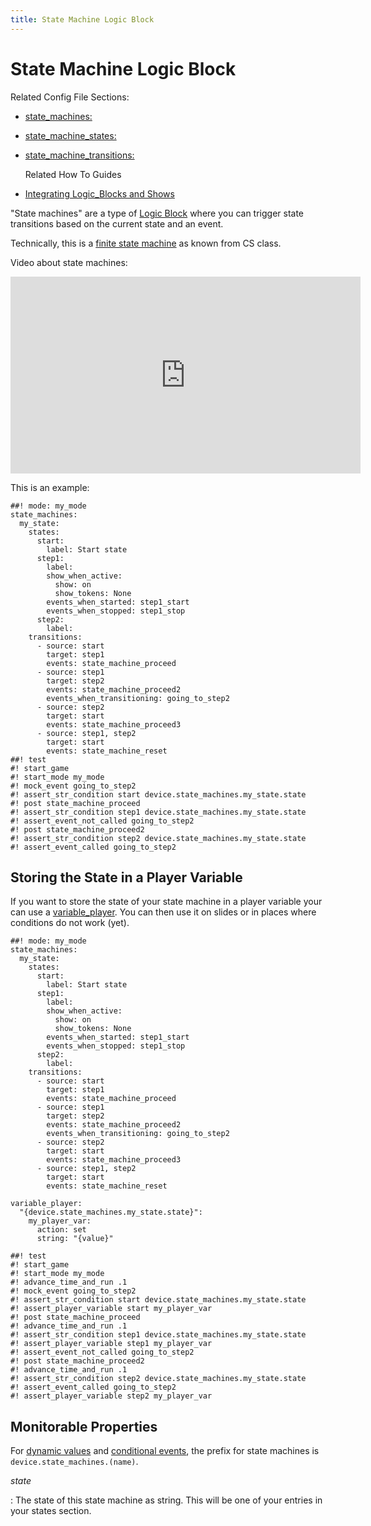 ```yaml
---
title: State Machine Logic Block
---
```


# State Machine Logic Block


Related Config File Sections:

* [state_machines:](../../config/state_machines.md)
* [state_machine_states:](../../config/state_machine_states.md)
* [state_machine_transitions:](../../config/state_machine_transitions.md)

  Related How To Guides

* [Integrating Logic_Blocks and Shows](integrating_logic_blocks_and_shows.md)

"State machines" are a type of
[Logic Block](index.md) where you can trigger state transitions based on the current
state and an event.

Technically, this is a [finite state
machine](https://en.wikipedia.org/wiki/Finite-state_machine) as known
from CS class.

Video about state machines:

<div class="video-wrapper">
<iframe width="560" height="315" src="https://www.youtube.com/embed/qakxTF1H57E" title="YouTube video player" frameborder="0" allow="accelerometer; autoplay; clipboard-write; encrypted-media; gyroscope; picture-in-picture" allowfullscreen></iframe>
</div>

This is an example:

``` mpf-config
##! mode: my_mode
state_machines:
  my_state:
    states:
      start:
        label: Start state
      step1:
        label:
        show_when_active:
          show: on
          show_tokens: None
        events_when_started: step1_start
        events_when_stopped: step1_stop
      step2:
        label:
    transitions:
      - source: start
        target: step1
        events: state_machine_proceed
      - source: step1
        target: step2
        events: state_machine_proceed2
        events_when_transitioning: going_to_step2
      - source: step2
        target: start
        events: state_machine_proceed3
      - source: step1, step2
        target: start
        events: state_machine_reset
##! test
#! start_game
#! start_mode my_mode
#! mock_event going_to_step2
#! assert_str_condition start device.state_machines.my_state.state
#! post state_machine_proceed
#! assert_str_condition step1 device.state_machines.my_state.state
#! assert_event_not_called going_to_step2
#! post state_machine_proceed2
#! assert_str_condition step2 device.state_machines.my_state.state
#! assert_event_called going_to_step2
```

## Storing the State in a Player Variable

If you want to store the state of your state machine in a player
variable your can use a
[variable_player](../../config/variable_player.md). You can then use it on slides or in places where conditions
do not work (yet).

``` mpf-config
##! mode: my_mode
state_machines:
  my_state:
    states:
      start:
        label: Start state
      step1:
        label:
        show_when_active:
          show: on
          show_tokens: None
        events_when_started: step1_start
        events_when_stopped: step1_stop
      step2:
        label:
    transitions:
      - source: start
        target: step1
        events: state_machine_proceed
      - source: step1
        target: step2
        events: state_machine_proceed2
        events_when_transitioning: going_to_step2
      - source: step2
        target: start
        events: state_machine_proceed3
      - source: step1, step2
        target: start
        events: state_machine_reset

variable_player:
  "{device.state_machines.my_state.state}":
    my_player_var:
      action: set
      string: "{value}"

##! test
#! start_game
#! start_mode my_mode
#! advance_time_and_run .1
#! mock_event going_to_step2
#! assert_str_condition start device.state_machines.my_state.state
#! assert_player_variable start my_player_var
#! post state_machine_proceed
#! advance_time_and_run .1
#! assert_str_condition step1 device.state_machines.my_state.state
#! assert_player_variable step1 my_player_var
#! assert_event_not_called going_to_step2
#! post state_machine_proceed2
#! advance_time_and_run .1
#! assert_str_condition step2 device.state_machines.my_state.state
#! assert_event_called going_to_step2
#! assert_player_variable step2 my_player_var
```

## Monitorable Properties

For
[dynamic values](../../config/instructions/dynamic_values.md) and
[conditional events](../../events/overview/conditional.md), the prefix for state machines is
`device.state_machines.(name)`.

*state*

:   The state of this state machine as string. This will be one of your
    entries in your states section.
